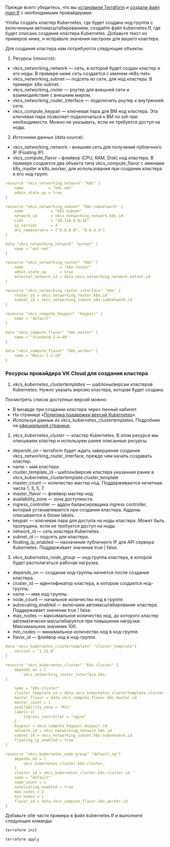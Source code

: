 <warn>

Прежде всего убедитесь, что вы [установили Terraform](https://mcs.mail.ru/docs/ru/additionals/terraform/terraform-installation) и [создали файл main.tf](https://mcs.mail.ru/docs/ru/additionals/terraform/terraform-provider-config) с необходимыми провайдерами.

</warn>

Чтобы создать кластер Kubernetes, где будет создана нод-группа с включенным автомасштабированием, создайте файл kubernetes.tf, где будет описано создание кластера Kubernetes. Добавьте текст из примеров ниже, и исправьте значения настроек для вашего кластера.

Для создания кластера нам потребуются следующие объекты:

1. Ресурсы (resource):

- vkcs_networking_network — сеть, в которой будет создан кластер и его ноды. В примере ниже сеть создается с именем «k8s-net».
- vkcs_networking_subnet — подсеть из сети, для нод кластера. В примере: k8s-subnet.
- vkcs_networking_router — роутер для внешней сети и взаимодействия с внешним миром.
- vkcs_networking_router_interface — подключить роутер к внутренней сети.
- vkcs_compute_keypair — ключевая пара для ВМ нод кластера. Эта ключевая пара позволяет подключаться к ВМ по ssh при необходимости. Можно не указывать, если не требуется доступ на ноды.

2. Источники данных (data source):

- vkcs_networking_network – внешняя сеть для получения публичного IP (Floating IP).
- vkcs_compute_flavor – флейвор (CPU, RAM, Disk) нод кластера. В примере создается два объекта типа vkcs_compute_flavor с именами k8s_master и k8s_worker, для использования при создании кластера и его нод-групп.

```yaml
resource "vkcs_networking_network" "k8s" {
    name           = "k8s-net"
    admin_state_up = true
}

resource "vkcs_networking_subnet" "k8s-subnetwork" {
    name            = "k8s-subnet"
    network_id      = vkcs_networking_network.k8s.id
    cidr            = "10.110.0.0/16"
    ip_version      = 4
    dns_nameservers = ["8.8.8.8", "8.8.4.4"]
}

data "vkcs_networking_network" "extnet" {
    name = "ext-net"
}

resource "vkcs_networking_router" "k8s" {
    name                = "k8s-router"
    admin_state_up      = true
    external_network_id = data.vkcs_networking_network.extnet.id
}

resource "vkcs_networking_router_interface" "k8s" {
    router_id = vkcs_networking_router.k8s.id
    subnet_id = vkcs_networking_subnet.k8s-subnetwork.id
}

resource "vkcs_compute_keypair" "keypair" {
    name = "default"
}

data "vkcs_compute_flavor" "k8s_master" {
    name = "Standard-2-4-40"
}

data "vkcs_compute_flavor" "k8s_worker" {
    name = "Basic-1-2-20"
}
```

### Ресурсы провайдера VK Cloud для создания кластера

1. _vkcs_kubernetes_clustertemplates_ — шаблоны/версии кластеров Kubernetes. Нужно указать версию кластера, которая будет создана.

Посмотреть список доступных версий можно:

- В визарде при создании кластера через личный кабинет.
- На странице «[Политика поддержки версий Kubernetes](../../k8s-concepts/k8s-versions/k8s-version-support/k8s-version-support.md)».
- Используя данные из vkcs_kubernetes_clustertemplates. Подробнее на [официальной странице](https://registry.terraform.io/providers/MailRuCloudSolutions/mcs/latest/docs/data-sources/mcs_kubernetes_clustertemplate).

2. _vkcs_kubernetes_cluster_ — кластер Kubernetes. В этом ресурсе мы описываем кластер и используем ранее описанные ресурсы.

- depends_on – terraform будет ждать завершения создания vkcs_networking_router_interface, прежде чем начать создавать кластер.
- name – имя кластера.
- cluster_template_id – шаблон/версия кластера указанная ранее в vkcs_kubernetes_clustertemplate.cluster_template
- master_count — количество мастер нод. Поддерживаются нечетные числа 1, 3, 5, 7.
- master_flavor — флейвор мастер нод.
- availability_zone — зона доступности.
- ingress_controller — аддон балансировщика ingress controller, который устанавливается при создании кластера. Аддоны описываются в блоке labels.
- keypair — ключевая пара для доступа на ноды кластера. Может быть пропущена, если не требуется доступ на ноды.
- network_id — сеть кластера Kubernetes.
- subnet_id — подсеть для кластера.
- floating_ip_enabled — назначение публичного IP для API сервера Kubernetes. Поддерживает значение true | false.

3. _vkcs_kubernetes_node_group_ — нод-группа кластера, в которой будет располагаться рабочая нагрузка.

- depends_on — создание нод-группы начнется после создания кластера.
- cluster_id — идентификатор кластера, в котором создается нод-группа.
- name — имя нод-группы.
- node_count — начальное количество нод в группе.
- autoscaling_enabled — включаем автомасштабирование кластера. Поддерживает значение true | false.
- max_nodes — максимальное количество нод, до которого кластер автоматически масштабируется при повышении нагрузки. Максимальное значение 100.
- min_nodes — минимальное количество нод в нод-группе.
- flavor_id — флейвор нод в нод-группе.

```yaml
data "vkcs_kubernetes_clustertemplate" "cluster_template"{
    version = "1.22.6" 
}

resource "vkcs_kubernetes_cluster" "k8s-cluster" {
    depends_on = [
        vkcs_networking_router_interface.k8s,
]

    name = "k8s-cluster"
    cluster_template_id = data.vkcs_kubernetes_clustertemplate.cluster_template.id
    master_flavor = data.vkcs_compute_flavor.k8s_master.id
    master_count = 1
    availability_zone = "MS1"
    labels ={ 
        ingress_controller = "nginx" 
    }
    keypair = vkcs_compute_keypair.keypair.id
    network_id = vkcs_networking_network.k8s.id
    subnet_id = vkcs_networking_subnet.k8s-subnetwork.id
    floating_ip_enabled = true
}

resource "vkcs_kubernetes_node_group" "default_ng"{
    depends_on = [
        vkcs_kubernetes_cluster.k8s-cluster, 
    ] 
    cluster_id = vkcs_kubernetes_cluster.k8s-cluster.id 
    name = "default" 
    node_count = 1 
    autoscaling_enabled = true 
    max_nodes = 2 
    min_nodes = 1 
    flavor_id = data.vkcs_compute_flavor.k8s_worker.id 
}
```

Добавьте обе части примера в файл kubernetes.tf и выполните следующие команды:

```bash
terraform init
```
```bash
terraform apply
```
